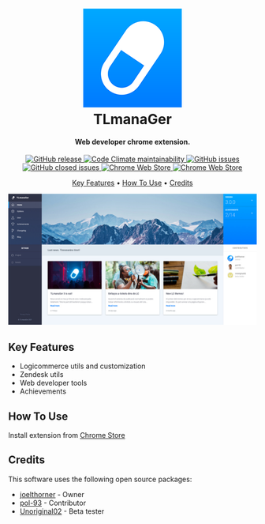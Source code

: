 <h1 align="center">
  <br>
  <img src="https://raw.githubusercontent.com/joelthorner/TLmanaGer/master/logo.png" alt="TLmanaGer" width="200">
  <br>
  TLmanaGer
  <br>
</h1>

<h4 align="center">Web developer chrome extension.</h4>

<p align="center">
  <a href="https://img.shields.io/github/release/joelthorner/TLmanaGer.svg?label=GitHub%20release" target="_blank">
    <img src="https://img.shields.io/github/release/joelthorner/TLmanaGer.svg?label=GitHub%20release"
      alt="GitHub release">
  </a>
  <a href="https://img.shields.io/codeclimate/maintainability/joelthorner/TLmanaGer.svg?label=Maintainability"
    target="_blank">
    <img src="https://img.shields.io/codeclimate/maintainability/joelthorner/TLmanaGer.svg?label=Maintainability"
      alt="Code Climate maintainability">
  </a>
  <a href="https://img.shields.io/github/issues/joelthorner/TLmanaGer.svg?label=Issues" target="_blank">
    <img src="https://img.shields.io/github/issues/joelthorner/TLmanaGer.svg?label=Issues" alt="GitHub issues">
  </a>
  <a href="https://img.shields.io/github/issues-closed/joelthorner/TLmanaGer.svg?label=Issues" target="_blank">
    <img src="https://img.shields.io/github/issues-closed/joelthorner/TLmanaGer.svg?label=Issues"
      alt="GitHub closed issues">
  </a>
  <a href="https://img.shields.io/chrome-web-store/v/jaimlomiojjmdhipacahmpnfefpbbeig.svg?label=Chrome%20Web%20Store"
    target="_blank">
    <img src="https://img.shields.io/chrome-web-store/v/jaimlomiojjmdhipacahmpnfefpbbeig.svg?label=Chrome%20Web%20Store"
      alt="Chrome Web Store">
  </a>
  <a href="https://img.shields.io/chrome-web-store/stars/jaimlomiojjmdhipacahmpnfefpbbeig.svg?label=Rating"
    target="_blank">
    <img src="https://img.shields.io/chrome-web-store/stars/jaimlomiojjmdhipacahmpnfefpbbeig.svg?label=Rating"
      alt="Chrome Web Store">
  </a>
</p>

<p align="center">
  <a href="#key-features">Key Features</a> •
  <a href="#how-to-use">How To Use</a> •
  <a href="#credits">Credits</a>
</p>

![screenshot](https://raw.githubusercontent.com/joelthorner/TLmanaGer/master/screenshot.jpg)

## Key Features

* Logicommerce utils and customization
* Zendesk utils
* Web developer tools
* Achievements

## How To Use

Install extension from [Chrome Store](https://chrome.google.com/webstore/detail/tlmanager/jaimlomiojjmdhipacahmpnfefpbbeig)

## Credits

This software uses the following open source packages:

- [joelthorner](https://github.com/joelthorner) - Owner
- [pol-93](https://github.com/pol-93) - Contributor
- [Unoriginal02](https://github.com/Unoriginal02) - Beta tester
